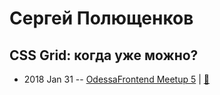 # Сергей Полющенков

## CSS Grid: когда уже можно?
- 2018 Jan 31 -- [OdessaFrontend Meetup 5](https://youtu.be/4rctIgzM1mQ)  | [:notebook:](https://odessafrontend.github.io/grid/#)  
